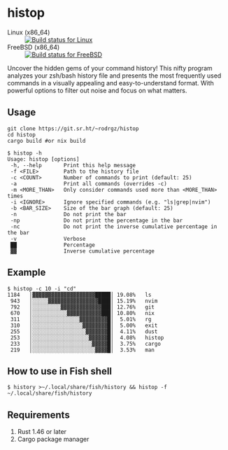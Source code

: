 # histop

<dl>
  <dt>Linux (x86_64)</dt><dd><a href="https://builds.sr.ht/~rodrgz/histop/commits/main/alpine.yml"><img src="https://builds.sr.ht/~rodrgz/histop/commits/main/alpine.yml.svg" alt="Build status for Linux" /></a></dd>
  <dt>FreeBSD (x86_64)</dt><dd><a href="https://builds.sr.ht/~rodrgz/histop/commits/main/freebsd.yml"><img src="https://builds.sr.ht/~rodrgz/histop/commits/main/freebsd.yml.svg" alt="Build status for FreeBSD" /></a></dd>
</dl>

Uncover the hidden gems of your command history! This nifty program analyzes your zsh/bash history file and presents the most frequently used commands in a visually appealing and easy-to-understand format. With powerful options to filter out noise and focus on what matters.

## Usage

```
git clone https://git.sr.ht/~rodrgz/histop
cd histop
cargo build #or nix build
```

```
$ histop -h 
Usage: histop [options]
 -h, --help       Print this help message
 -f <FILE>        Path to the history file
 -c <COUNT>       Number of commands to print (default: 25)
 -a               Print all commands (overrides -c)
 -m <MORE_THAN>   Only consider commands used more than <MORE_THAN> times
 -i <IGNORE>      Ignore specified commands (e.g. "ls|grep|nvim")
 -b <BAR_SIZE>    Size of the bar graph (default: 25)
 -n               Do not print the bar
 -np              Do not print the percentage in the bar
 -nc              Do not print the inverse cumulative percentage in the bar
 -v               Verbose
 ██               Percentage
 ▓▓               Inverse cumulative percentage
```

## Example

```
$ histop -c 10 -i "cd"
1184   │▓▓▓▓▓▓▓▓▓▓▓▓▓▓▓▓▓▓▓▓█████│ 19.08%   ls
 943   │░░░░░▓▓▓▓▓▓▓▓▓▓▓▓▓▓▓▓████│ 15.19%   nvim
 792   │░░░░░░░░░▓▓▓▓▓▓▓▓▓▓▓▓▓███│ 12.76%   git
 670   │░░░░░░░░░░░▓▓▓▓▓▓▓▓▓▓▓███│ 10.80%   nix
 311   │░░░░░░░░░░░░░░░▓▓▓▓▓▓▓▓▓█│  5.01%   rg
 310   │░░░░░░░░░░░░░░░░▓▓▓▓▓▓▓▓█│  5.00%   exit
 255   │░░░░░░░░░░░░░░░░░▓▓▓▓▓▓▓█│  4.11%   dust
 253   │░░░░░░░░░░░░░░░░░░▓▓▓▓▓▓█│  4.08%   histop
 233   │░░░░░░░░░░░░░░░░░░░▓▓▓▓▓█│  3.75%   cargo
 219   │░░░░░░░░░░░░░░░░░░░░▓▓▓▓█│  3.53%   man
```

## How to use in Fish shell
```
$ history >~/.local/share/fish/history && histop -f ~/.local/share/fish/history
```

## Requirements

1. Rust 1.46 or later
2. Cargo package manager
